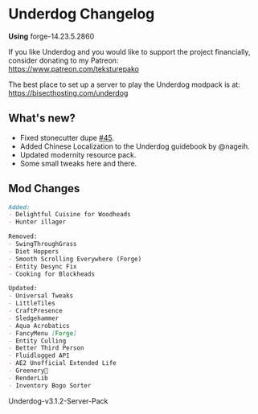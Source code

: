 # Underdog Changelog

**Using** forge-14.23.5.2860

If you like Underdog and you would like to support the project financially, consider donating to my Patreon: \
<https://www.patreon.com/teksturepako>

The best place to set up a server to play the Underdog modpack is at: \
<https://bisecthosting.com/underdog>

## What's new?

- Fixed stonecutter dupe [#45](https://github.com/juraj-hrivnak/Underdog/issues/45#issue-1500233520).
- Added Chinese Localization to the Underdog guidebook by @nageih.
- Updated modernity resource pack.
- Some small tweaks here and there.

## Mod Changes

```markdown
Added:
- Delightful Cuisine for Woodheads
- Hunter illager

Removed:
- SwingThroughGrass
- Diet Hoppers
- Smooth Scrolling Everywhere (Forge)
- Entity Desync Fix
- Cooking for Blockheads

Updated:
- Universal Tweaks
- LittleTiles
- CraftPresence
- Sledgehammer
- Aqua Acrobatics
- FancyMenu [Forge]
- Entity Culling
- Better Third Person
- Fluidlogged API
- AE2 Unofficial Extended Life
- Greenery🌿
- RenderLib
- Inventory Bogo Sorter
```

Underdog-v3.1.2-Server-Pack